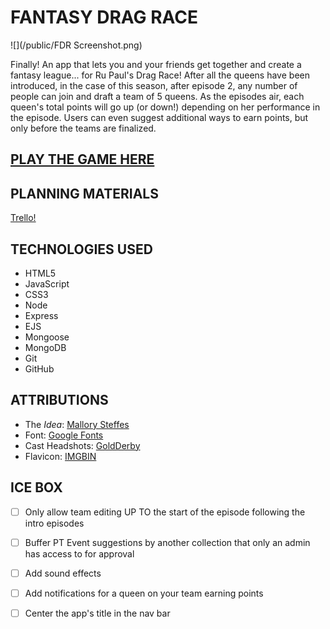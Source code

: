 # __FANTASY DRAG RACE__

![](/public/FDR Screenshot.png)

Finally! An app that lets you and your friends get together and create a fantasy league... for Ru Paul's Drag Race! After all the queens have been introduced, in the case of this season, after episode 2, any number of people can join and draft a team of 5 queens. As the episodes air, each queen's total points will go up (or down!) depending on her performance in the episode. Users can even suggest additional ways to earn points, but only before the teams are finalized. 

## __[PLAY THE GAME HERE](https://fantasy-drag-race.fly.dev)__

## __PLANNING MATERIALS__
[Trello!](https://trello.com/invite/b/kq6OM2Im/ATTI46f04db133f7380ca82d889629c15a1470C7D740/fantasy-drag)

## __TECHNOLOGIES USED__
- HTML5
- JavaScript
- CSS3
- Node
- Express
- EJS
- Mongoose
- MongoDB
- Git
- GitHub


## __ATTRIBUTIONS__
- The _Idea_: [Mallory Steffes](https://www.mallorysteffes.com/)
- Font: [Google Fonts](https://fonts.google.com/)
- Cast Headshots: [GoldDerby](https://goldderby.com)
- Flavicon: [IMGBIN](https://imgbin.com/free-png/unicorn-horn)


## __ICE BOX__

- [ ] Only allow team editing UP TO the start of the episode following the intro episodes
- [ ] Buffer PT Event suggestions by another collection that only an admin has access to for approval
- [ ] Add sound effects
- [ ] Add notifications for a queen on your team earning points
- [ ] Center the app's title in the nav bar

